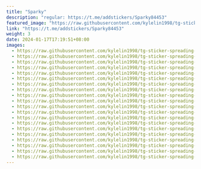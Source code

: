```yaml
---
title: "Sparky"
description: "regular: https://t.me/addstickers/Sparky84453"
featured_image: "https://raw.githubusercontent.com/kylelin1998/tg-sticker-spreading-worldwide-images/main/img/bea25d7f-4292-43f1-a7b7-740d40984231.jpg"
link: "https://t.me/addstickers/Sparky84453"
weight: 3
date: 2024-01-17T17:19:51+08:00
images:
  - https://raw.githubusercontent.com/kylelin1998/tg-sticker-spreading-worldwide-images/main/img/bea25d7f-4292-43f1-a7b7-740d40984231.jpg
  - https://raw.githubusercontent.com/kylelin1998/tg-sticker-spreading-worldwide-images/main/img/8605eb61-8b97-4444-b8ab-317eb913bdc5.jpg
  - https://raw.githubusercontent.com/kylelin1998/tg-sticker-spreading-worldwide-images/main/img/c0ec2e53-6e93-456a-9063-fd4c32357496.jpg
  - https://raw.githubusercontent.com/kylelin1998/tg-sticker-spreading-worldwide-images/main/img/b039bbd9-f11f-4526-ac5f-10dc8b10cd89.jpg
  - https://raw.githubusercontent.com/kylelin1998/tg-sticker-spreading-worldwide-images/main/img/f5bda522-d4b4-4151-aef0-5617f1152889.jpg
  - https://raw.githubusercontent.com/kylelin1998/tg-sticker-spreading-worldwide-images/main/img/cdc19bbe-8525-4981-8a5f-5e44b93892ba.jpg
  - https://raw.githubusercontent.com/kylelin1998/tg-sticker-spreading-worldwide-images/main/img/26880dda-c673-4e55-bd43-8db09f482b20.jpg
  - https://raw.githubusercontent.com/kylelin1998/tg-sticker-spreading-worldwide-images/main/img/339100ac-c0e7-4635-8e3a-051f77538c23.jpg
  - https://raw.githubusercontent.com/kylelin1998/tg-sticker-spreading-worldwide-images/main/img/b37710b0-027e-4655-9dbb-1b19de33eab9.jpg
  - https://raw.githubusercontent.com/kylelin1998/tg-sticker-spreading-worldwide-images/main/img/661a7ade-9267-4b94-90e7-d98c9f545688.jpg
  - https://raw.githubusercontent.com/kylelin1998/tg-sticker-spreading-worldwide-images/main/img/86dca481-57bc-49d8-a37b-3b749d57f523.jpg
  - https://raw.githubusercontent.com/kylelin1998/tg-sticker-spreading-worldwide-images/main/img/1dea5846-eeea-42cd-b228-805910b6c5cc.jpg
  - https://raw.githubusercontent.com/kylelin1998/tg-sticker-spreading-worldwide-images/main/img/eba115c9-9b9a-48ea-829d-efd069172c96.jpg
  - https://raw.githubusercontent.com/kylelin1998/tg-sticker-spreading-worldwide-images/main/img/9eb9258a-87ba-4098-aa61-c6cc7afc7bf4.jpg
  - https://raw.githubusercontent.com/kylelin1998/tg-sticker-spreading-worldwide-images/main/img/14ac9b97-9ade-4d02-aef6-b723ab414eb8.jpg
  - https://raw.githubusercontent.com/kylelin1998/tg-sticker-spreading-worldwide-images/main/img/dde7a234-6a63-43ba-a46d-3d979ba19b56.jpg
  - https://raw.githubusercontent.com/kylelin1998/tg-sticker-spreading-worldwide-images/main/img/464b73b0-ec9f-4162-97b0-80e3a3872134.jpg
  - https://raw.githubusercontent.com/kylelin1998/tg-sticker-spreading-worldwide-images/main/img/5117e9ed-109b-4412-8263-46a72b7bd196.jpg
  - https://raw.githubusercontent.com/kylelin1998/tg-sticker-spreading-worldwide-images/main/img/29be5469-ab14-4b06-8abe-e47cf3f60898.jpg
  - https://raw.githubusercontent.com/kylelin1998/tg-sticker-spreading-worldwide-images/main/img/af1abc31-89e8-479b-b080-b95a6da2e691.jpg
---
```

